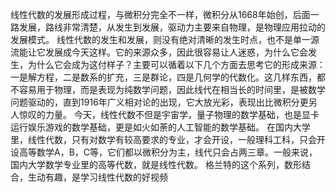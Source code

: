 线性代数的发展形成过程，与微积分完全不一样，微积分从1668年始创，后面一路发展，路线非常清楚，从发生到发展，驱动力主要来自物理，是物理应用拉动的发展模式。 线性代数的发生和发展，则没有绝对清晰的发生时点，也不是单一源流能让它发展成今天这样。它的来源众多，因此很容易让人迷惑，为什么它会发生，为什么它会成为这付样子？主要可以循着以下几个方面去思考它的形成来源：一是解方程，二是数系的扩充，三是群论，四是几何学的代数化。这几样东西，都不容易用于物理，而是表现为纯数学问题，因此线代在相当长的时间里，是被数学问题驱动的，直到1916年广义相对论的出现，它大放光彩，表现出比微积分更另人惊叹的力量。 今天，线性代数不但是宇宙学，量子物理的数学基础，也是显卡运行娱乐游戏的数学基础，更是如火如荼的人工智能的数学基础。 在国内大学里，线性代数，只有对数学有较高要求的专业，才会开设，一般理科工科，只会开设高等数学A，B，C等，它们都以微积分为主，线代只会占两三章。一般来说，国内大学数学专业里的高等代数，就是线性代数。 格兰特的这个系列，数形结合，生动有趣，是学习线性代数的好视频